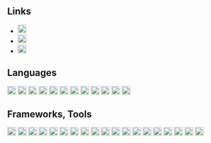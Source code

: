 ## Links

- <a><img alt="Blog" src="https://img.shields.io/badge/Blog%20-%230077B5.svg?&style=for-the-badge" height="20px"/></a>
- <a href="https://instagram.com/coach.oox"><img alt="Instagram" src="https://img.shields.io/badge/@coach.oox%20-%23E4405F.svg?&style=for-the-badge&logo=Instagram&logoColor=white" height="20px"/></a>
- <a href="mailto:coachmsoox@gmail.com"><img alt="Gmail" src="https://img.shields.io/badge/coachmsoox@gmail.com-D14836?style=for-the-badge&logo=gmail&logoColor=white" height="20px"/><a/>

## Languages

<img alt="C" src="https://img.shields.io/badge/c%20-%2300599C.svg?&style=for-the-badge&logo=c&logoColor=white" height="20px"/> <img alt="C++" src="https://img.shields.io/badge/c++%20-%2300599C.svg?&style=for-the-badge&logo=c%2B%2B&ogoColor=white" height="20px"/> <img alt="Ruby" src="https://img.shields.io/badge/ruby-%23CC342D.svg?&style=for-the-badge&logo=ruby&logoColor=white" height="20px"/> <img alt="JavaScript" src="https://img.shields.io/badge/javascript%20-%23323330.svg?&style=for-the-badge&logo=javascript&logoColor=%23F7DF1E" height="20px"/> <img alt="TypeScript" src="https://img.shields.io/badge/typescript%20-%23007ACC.svg?&style=for-the-badge&logo=typescript&logoColor=white" height="20px"/> <img alt="Python" src="https://img.shields.io/badge/python%20-%2314354C.svg?&style=for-the-badge&logo=python&logoColor=white" height="20px"/> <img alt="GraphQL" src="https://img.shields.io/badge/-GraphQL-E10098?style=for-the-badge&logo=graphql" height="20px"/> <img alt="Dart" src="https://img.shields.io/badge/dart-%230175C2.svg?&style=for-the-badge&logo=dart&logoColor=white" height="20px"/> <img alt="Swift" src="https://img.shields.io/badge/swift-%23FA7343.svg?&style=for-the-badge&logo=swift&logoColor=white" height="20px"/> <img alt="Go" src="https://img.shields.io/badge/go-%2300ADD8.svg?&style=for-the-badge&logo=go&logoColor=white" height="20px"/> <img alt="HTML5" src="https://img.shields.io/badge/html5%20-%23E34F26.svg?&style=for-the-badge&logo=html5&logoColor=white" height="20px"/> <img alt="CSS3" src="https://img.shields.io/badge/css3%20-%231572B6.svg?&style=for-the-badge&logo=css3&logoColor=white" height="20px"/>

## Frameworks, Tools

<img alt="Rails" src="https://img.shields.io/badge/rails%20-%23CC0000.svg?&style=for-the-badge&logo=ruby-on-rails&logoColor=white" height="20px"/> <img alt="NodeJS" src="https://img.shields.io/badge/node.js%20-%2343853D.svg?&style=for-the-badge&logo=node.js&logoColor=white" height="20px"/> <img alt="Express.js" src="https://img.shields.io/badge/express.js%20-%23404d59.svg?&style=for-the-badge" height="20px"/> <img alt="Flutter" src="https://img.shields.io/badge/Flutter%20-%2302569B.svg?&style=for-the-badge&logo=Flutter&logoColor=white" height="20px" /> <img alt="React" src="https://img.shields.io/badge/react%20-%2320232a.svg?&style=for-the-badge&logo=react&logoColor=%2361DAFB" height="20px"/> <img alt="React Native" src="https://img.shields.io/badge/react_native%20-%2320232a.svg?&style=for-the-badge&logo=react&logoColor=%2361DAFB" height="20px"/> <img alt="Redux" src="https://img.shields.io/badge/redux%20-%23593d88.svg?&style=for-the-badge&logo=redux&logoColor=white" height="20px"/> <img alt="Django" src="https://img.shields.io/badge/django%20-%23092E20.svg?&style=for-the-badge&logo=django&logoColor=white" height="20px"/> <img alt="SASS" src="https://img.shields.io/badge/SASS%20-hotpink.svg?&style=for-the-badge&logo=SASS&logoColor=white" height="20px"/> <img alt="NestJS" src="https://img.shields.io/badge/nestjs%20-%23E0234E.svg?&style=for-the-badge&logo=nestjs&logoColor=white" height="20px" /> <img alt="Type-graphql" src="https://img.shields.io/badge/-TypeGraphQL-%23C04392?&style=for-the-badge" height="20px"/> <img alt="Apollo-GraphQL" src="https://img.shields.io/badge/-Apollo%20GraphQL-311C87?style=for-the-badge&logo=apollo-graphql" height="20px"/> <img alt="Jest" src="https://img.shields.io/badge/-jest-%23C21325?&style=for-the-badge&logo=jest&logoColor=white" height="20px"/> <img alt="Docker" src="https://img.shields.io/badge/docker%20-%230db7ed.svg?&style=for-the-badge&logo=docker&logoColor=white" height="20px"/> <img alt="Jupyter" src="https://img.shields.io/badge/Jupyter%20-%23F37626.svg?&style=for-the-badge&logo=Jupyter&logoColor=white" height="20px" /> <img alt="MongoDB" src ="https://img.shields.io/badge/MongoDB-%234ea94b.svg?&style=for-the-badge&logo=mongodb&logoColor=white" height="20px"/> <img alt="Firebase" src="https://img.shields.io/badge/firebase%20-%23039BE5.svg?&style=for-the-badge&logo=firebase" height="20px"/> <img alt="AWS" src="https://img.shields.io/badge/AWS%20-%23FF9900.svg?&style=for-the-badge&logo=amazon-aws&logoColor=white" height="20px"/> <img alt="Heroku" src="https://img.shields.io/badge/heroku%20-%23430098.svg?&style=for-the-badge&logo=heroku&logoColor=white" height="20px"/>
